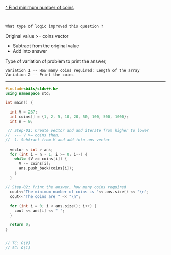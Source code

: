 [^ Find minimum number of coins](https://takeuforward.org/data-structure/find-minimum-number-of-coins/)

<br>

    What type of logic improved this question ?
Original value >= coins vector
- Subtract from the original value
- Add into answer

Type of variation of problem to print the answer,

    Variation 1 -- How many coins required: Length of the array
    Variation 2 -- Print the coins
 
<hr>

```cpp
#include<bits/stdc++.h>
using namespace std;

int main() {
    
  int V = 237;
  int coins[] = {1, 2, 5, 10, 20, 50, 100, 500, 1000};
  int n = 9;

 // Step-01: Create vector and and iterate from higher to lower
//  --- V >= coins then, 
//  1. Subtract from V and add into ans vector
    
  vector < int > ans;
  for (int i = n - 1; i >= 0; i--) {
    while (V >= coins[i]) {
      V -= coins[i];
      ans.push_back(coins[i]);
    }
  }

// Step-02: Print the answer, how many coins required
  cout<<"The minimum number of coins is "<< ans.size() << "\n";
  cout<<"The coins are " << "\n";
    
  for (int i = 0; i < ans.size(); i++) {
    cout << ans[i] << " ";
  }

  return 0;
}


// TC: O(V)
// SC: O(1)
```

